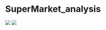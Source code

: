 # SuperMarket_analysis
<html>
  <body>
    <img src = "https://thegrocerystoreguy.com/whats-the-difference-between-a-grocery-store-a-supermarket/">




  <img src = "https://towardsdatascience.com/exploratory-data-analysis-using-spermarket-sales-data-in-python-     e99d329a07fc">
  </body>
</html>
